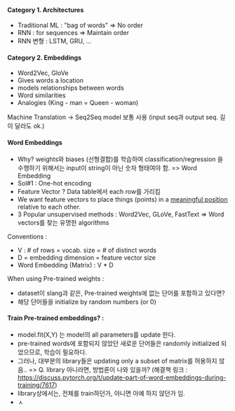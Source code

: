 #### Category 1. Architectures
- Traditional ML : "bag of words" => No order
- RNN : for sequences => Maintain order
- RNN 변형 : LSTM, GRU, ... 

#### Category 2. Embeddings
- Word2Vec, GloVe
- Gives words a location
- models relationships between words
- Word similarities 
- Analogies (King - man = Queen - woman)


Machine Translation -> Seq2Seq model 보통 사용 (input seq과 output seq. 길이 달라도 ok.)

#### Word Embeddings
- Why? weights와 biases (선형결합)를 학습하여 classification/regression 을 수행하기 위해서는
input이 string이 아닌 숫자 형태여야 함. => Word Embedding
- Sol#1 : One-hot encoding
- Feature Vector ? Data table에서 each row를 가리킴
- We want feature vectors to place things (points) in a <ins>meaningful position</ins> relative to each other.
- 3 Popular unsupervised methods : Word2Vec, GLoVe, FastText => Word vectors를 찾는 유명한 algorithms


Conventions : 
- V : # of rows = vocab. size = # of distinct words
- D = embedding dimension = feature vector size
- Word Embedding (Matrix) : V * D

When using Pre-trained weights :
- dataset이 slang과 같은, Pre-trained weights에 없는 단어를 포함하고 있다면?
- 해당 단어들을 initialize by random numbers (or 0)

#### Train Pre-trained embeddings? : 
- model.fit(X,Y) 는 model의 all parameters를 update 한다.
- pre-trained words에 포함되지 않았던 새로운 단어들은 randomly initialized 되었으므로, 학습이 필요하다.
- 그러나, 대부분의 library들은 updating only a subset of matrix를 허용하지 않음.. => Q. library 아니라면, 방법론이 나와 있을까?
(해결책 링크 : https://discuss.pytorch.org/t/update-part-of-word-embeddings-during-training/7617)
- library상에서는, 전체를 train하던가, 아니면 아예 하지 않던가 임.
- ㅅ
